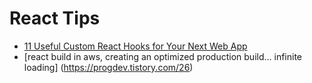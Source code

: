 # React Tips

- [11 Useful Custom React Hooks for Your Next Web App](https://blog.bitsrc.io/11-useful-custom-react-hooks-for-your-next-app-c66307cf0f0c)
- [react build in aws, creating an optimized production build... infinite loading] (https://progdev.tistory.com/26)
